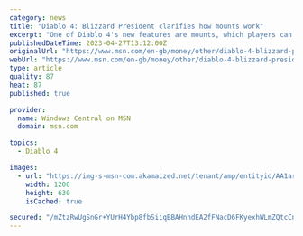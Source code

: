 ```yaml
---
category: news
title: "Diablo 4: Blizzard President clarifies how mounts work"
excerpt: "One of Diablo 4's new features are mounts, which players can use to move around the map quicker than they'd be able to on foot. A previous report suggested Diablo 4's mounts couldn't be unlocked until after players finished the campaign."
publishedDateTime: 2023-04-27T13:12:00Z
originalUrl: "https://www.msn.com/en-gb/money/other/diablo-4-blizzard-president-clarifies-how-mounts-work-update/ar-AA1ar6A6"
webUrl: "https://www.msn.com/en-gb/money/other/diablo-4-blizzard-president-clarifies-how-mounts-work-update/ar-AA1ar6A6"
type: article
quality: 87
heat: 87
published: true

provider:
  name: Windows Central on MSN
  domain: msn.com

topics:
  - Diablo 4

images:
  - url: "https://img-s-msn-com.akamaized.net/tenant/amp/entityid/AA1arjlI.img?h=630&w=1200&m=6&q=60&o=t&l=f&f=jpg"
    width: 1200
    height: 630
    isCached: true

secured: "/mZtzRwUgSnGr+YUrH4Ybp8fbSiiqBBAHnhdEA2fFNacD6FKyexhWLmZQtcCnJOH8kRo0qD7hHoBrdjmntKGUfR4zcieFo9SDsLMgSH48KFI+oRCPR05pI/SqcaZ+ByaYgzmqaifE2GBomFRdz6CwYwWLq46oMkUuwQ/k2YLWLvhiH4jBGt/BfLVGejRK8+O3fhaCZGh7OQ0udgvDbmVIPGfPBelOaGwdqG0PaYZBE8GkO8FM2WqRHwpJJSeGFw/mhHVi9ObX9XEihGnWTqGaqECk0BY/SFlDO8cz7pKa4IV7Ne2I8fsSOnBPWgbJ7665BPqA9elrRECz/kLxBl7/Z5EbHlyW7uYlH8pmhETtuA=;cJ2r3R3/fL2fI4/Y7MaALw=="
---
```


